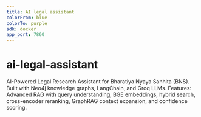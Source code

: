 ```yaml
---
title: AI legal assistant
colorFrom: blue
colorTo: purple
sdk: docker
app_port: 7860
---
```


# ai-legal-assistant
AI-Powered Legal Research Assistant for Bharatiya Nyaya Sanhita (BNS). Built with Neo4j knowledge graphs, LangChain, and Groq LLMs. Features: Advanced RAG with query understanding, BGE embeddings, hybrid search, cross-encoder reranking, GraphRAG context expansion, and confidence scoring.
